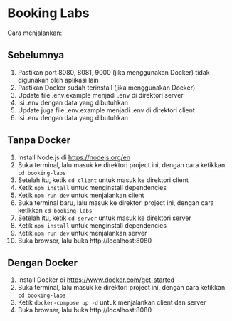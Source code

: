# Booking Labs

Cara menjalankan:

## Sebelumnya

1. Pastikan port 8080, 8081, 9000 (jika menggunakan Docker) tidak digunakan oleh aplikasi lain
2. Pastikan Docker sudah terinstall (jika menggunakan Docker)
3. Update file .env.example menjadi .env di direktori server
4. Isi .env dengan data yang dibutuhkan
5. Update juga file .env.example menjadi .env di direktori client
6. Isi .env dengan data yang dibutuhkan

## Tanpa Docker

1. Install Node.js di https://nodejs.org/en
2. Buka terminal, lalu masuk ke direktori project ini, dengan cara ketikkan `cd booking-labs`
3. Setelah itu, ketik `cd client` untuk masuk ke direktori client
4. Ketik `npm install` untuk menginstall dependencies
5. Ketik `npm run dev` untuk menjalankan client
6. Buka terminal baru, lalu masuk ke direktori project ini, dengan cara ketikkan `cd booking-labs`
7. Setelah itu, ketik `cd server` untuk masuk ke direktori server
8. Ketik `npm install` untuk menginstall dependencies
9. Ketik `npm run dev` untuk menjalankan server
10. Buka browser, lalu buka http://localhost:8080

## Dengan Docker

1. Install Docker di https://www.docker.com/get-started
2. Buka terminal, lalu masuk ke direktori project ini, dengan cara ketikkan `cd booking-labs`
3. Ketik `docker-compose up -d` untuk menjalankan client dan server
4. Buka browser, lalu buka http://localhost:8080
